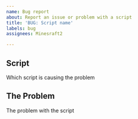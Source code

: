```yaml
---
name: Bug report
about: Report an issue or problem with a script
title: 'BUG: Script name'
labels: bug
assignees: Minesraft2

---
```


## Script
Which script is causing the problem

## The Problem
The problem with the script
